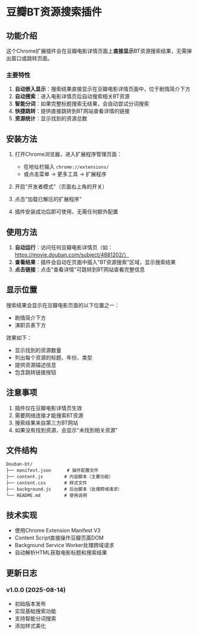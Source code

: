 # 豆瓣BT资源搜索插件

## 功能介绍

这个Chrome扩展插件会在豆瓣电影详情页面上**直接显示**BT资源搜索结果，无需弹出窗口或跳转页面。

### 主要特性

1. **自动嵌入显示**：搜索结果直接显示在豆瓣电影详情页面中，位于剧情简介下方
2. **自动搜索**：进入电影详情页后自动搜索相关BT资源
3. **智能分词**：如果完整标题搜索无结果，会自动尝试分词搜索
4. **快捷跳转**：提供直接跳转到BT网站查看详情的链接
5. **资源统计**：显示找到的资源总数

## 安装方法

1. 打开Chrome浏览器，进入扩展程序管理页面：
   - 在地址栏输入 `chrome://extensions/`
   - 或点击菜单 → 更多工具 → 扩展程序

2. 开启"开发者模式"（页面右上角的开关）

3. 点击"加载已解压的扩展程序"

4. 插件安装成功后即可使用，无需任何额外配置

## 使用方法

1. **自动运行**：访问任何豆瓣电影详情页（如：https://movie.douban.com/subject/4881202/）
2. **查看结果**：插件会自动在页面中插入"BT资源搜索"区域，显示搜索结果
3. **点击链接**：点击"查看详情"可跳转到BT网站查看完整信息

## 显示位置

搜索结果会显示在豆瓣电影页面的以下位置之一：
- 剧情简介下方
- 演职员表下方

效果如下：
- 显示找到的资源数量
- 列出每个资源的标题、年份、类型
- 提供资源描述信息
- 包含跳转链接按钮

## 注意事项

1. 插件仅在豆瓣电影详情页生效
2. 需要网络连接才能搜索BT资源
3. 搜索结果来自第三方BT网站
4. 如果没有找到资源，会显示"未找到相关资源"

## 文件结构

```
Douban-bt/
├── manifest.json      # 插件配置文件
├── content.js        # 内容脚本（主要功能）
├── content.css       # 样式文件
├── background.js     # 后台脚本（处理跨域请求）
└── README.md         # 使用说明
```

## 技术实现

- 使用Chrome Extension Manifest V3
- Content Script直接操作豆瓣页面DOM
- Background Service Worker处理跨域请求
- 自动解析HTML获取电影标题和搜索结果

## 更新日志

### v1.0.0 (2025-08-14)
- 初始版本发布
- 实现基础搜索功能
- 支持智能分词搜索
- 添加样式美化
